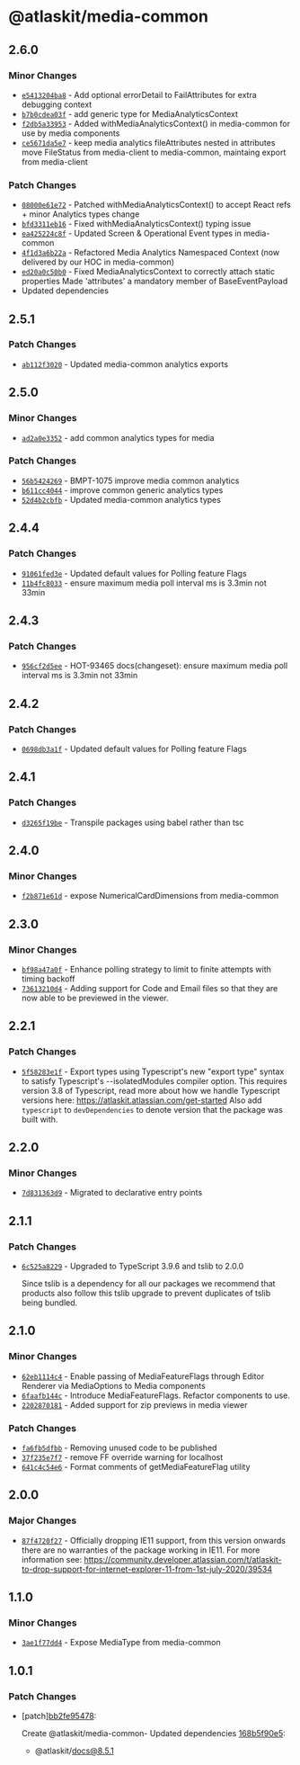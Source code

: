 # @atlaskit/media-common

## 2.6.0

### Minor Changes

- [`e5413204ba8`](https://bitbucket.org/atlassian/atlassian-frontend/commits/e5413204ba8) - Add optional errorDetail to FailAttributes for extra debugging context
- [`b7b0cdea03f`](https://bitbucket.org/atlassian/atlassian-frontend/commits/b7b0cdea03f) - add generic type for MediaAnalyticsContext<DataType>
- [`f2db5a33953`](https://bitbucket.org/atlassian/atlassian-frontend/commits/f2db5a33953) - Added withMediaAnalyticsContext() in media-common for use by media components
- [`ce5671da5e7`](https://bitbucket.org/atlassian/atlassian-frontend/commits/ce5671da5e7) - keep media analytics fileAttributes nested in attributes
  move FileStatus from media-client to media-common, maintaing export from media-client

### Patch Changes

- [`08000e61e72`](https://bitbucket.org/atlassian/atlassian-frontend/commits/08000e61e72) - Patched withMediaAnalyticsContext() to accept React refs + minor Analytics types change
- [`bfd3311eb16`](https://bitbucket.org/atlassian/atlassian-frontend/commits/bfd3311eb16) - Fixed withMediaAnalyticsContext() typing issue
- [`ea425224c8f`](https://bitbucket.org/atlassian/atlassian-frontend/commits/ea425224c8f) - Updated Screen & Operational Event types in media-common
- [`4f1d3a6b22a`](https://bitbucket.org/atlassian/atlassian-frontend/commits/4f1d3a6b22a) - Refactored Media Analytics Namespaced Context (now delivered by our HOC in media-common)
- [`ed20a0c50b0`](https://bitbucket.org/atlassian/atlassian-frontend/commits/ed20a0c50b0) - Fixed MediaAnalyticsContext to correctly attach static properties
  Made 'attributes' a mandatory member of BaseEventPayload
- Updated dependencies

## 2.5.1

### Patch Changes

- [`ab112f3020`](https://bitbucket.org/atlassian/atlassian-frontend/commits/ab112f3020) - Updated media-common analytics exports

## 2.5.0

### Minor Changes

- [`ad2a0e3352`](https://bitbucket.org/atlassian/atlassian-frontend/commits/ad2a0e3352) - add common analytics types for media

### Patch Changes

- [`56b5424269`](https://bitbucket.org/atlassian/atlassian-frontend/commits/56b5424269) - BMPT-1075 improve media common analytics
- [`b611cc4044`](https://bitbucket.org/atlassian/atlassian-frontend/commits/b611cc4044) - improve common generic analytics types
- [`52d4b2cbfb`](https://bitbucket.org/atlassian/atlassian-frontend/commits/52d4b2cbfb) - Updated media-common analytics types

## 2.4.4

### Patch Changes

- [`91061fed3e`](https://bitbucket.org/atlassian/atlassian-frontend/commits/91061fed3e) - Updated default values for Polling feature Flags
- [`11b4fc8033`](https://bitbucket.org/atlassian/atlassian-frontend/commits/11b4fc8033) - ensure maximum media poll interval ms is 3.3min not 33min

## 2.4.3

### Patch Changes

- [`956cf2d5ee`](https://bitbucket.org/atlassian/atlassian-frontend/commits/956cf2d5ee) - HOT-93465 docs(changeset): ensure maximum media poll interval ms is 3.3min not 33min

## 2.4.2

### Patch Changes

- [`0698db3a1f`](https://bitbucket.org/atlassian/atlassian-frontend/commits/0698db3a1f) - Updated default values for Polling feature Flags

## 2.4.1

### Patch Changes

- [`d3265f19be`](https://bitbucket.org/atlassian/atlassian-frontend/commits/d3265f19be) - Transpile packages using babel rather than tsc

## 2.4.0

### Minor Changes

- [`f2b871e61d`](https://bitbucket.org/atlassian/atlassian-frontend/commits/f2b871e61d) - expose NumericalCardDimensions from media-common

## 2.3.0

### Minor Changes

- [`bf98a47a0f`](https://bitbucket.org/atlassian/atlassian-frontend/commits/bf98a47a0f) - Enhance polling strategy to limit to finite attempts with timing backoff
- [`73613210d4`](https://bitbucket.org/atlassian/atlassian-frontend/commits/73613210d4) - Adding support for Code and Email files so that they are now able to be previewed in the viewer.

## 2.2.1

### Patch Changes

- [`5f58283e1f`](https://bitbucket.org/atlassian/atlassian-frontend/commits/5f58283e1f) - Export types using Typescript's new "export type" syntax to satisfy Typescript's --isolatedModules compiler option.
  This requires version 3.8 of Typescript, read more about how we handle Typescript versions here: https://atlaskit.atlassian.com/get-started
  Also add `typescript` to `devDependencies` to denote version that the package was built with.

## 2.2.0

### Minor Changes

- [`7d831363d9`](https://bitbucket.org/atlassian/atlassian-frontend/commits/7d831363d9) - Migrated to declarative entry points

## 2.1.1

### Patch Changes

- [`6c525a8229`](https://bitbucket.org/atlassian/atlassian-frontend/commits/6c525a8229) - Upgraded to TypeScript 3.9.6 and tslib to 2.0.0

  Since tslib is a dependency for all our packages we recommend that products also follow this tslib upgrade
  to prevent duplicates of tslib being bundled.

## 2.1.0

### Minor Changes

- [`62eb1114c4`](https://bitbucket.org/atlassian/atlassian-frontend/commits/62eb1114c4) - Enable passing of MediaFeatureFlags through Editor Renderer via MediaOptions to Media components
- [`6faafb144c`](https://bitbucket.org/atlassian/atlassian-frontend/commits/6faafb144c) - Introduce MediaFeatureFlags. Refactor components to use.
- [`2202870181`](https://bitbucket.org/atlassian/atlassian-frontend/commits/2202870181) - Added support for zip previews in media viewer

### Patch Changes

- [`fa6fb5dfbb`](https://bitbucket.org/atlassian/atlassian-frontend/commits/fa6fb5dfbb) - Removing unused code to be published
- [`37f235e7f7`](https://bitbucket.org/atlassian/atlassian-frontend/commits/37f235e7f7) - remove FF override warning for localhost
- [`641c4c54e6`](https://bitbucket.org/atlassian/atlassian-frontend/commits/641c4c54e6) - Format comments of getMediaFeatureFlag utility

## 2.0.0

### Major Changes

- [`87f4720f27`](https://bitbucket.org/atlassian/atlassian-frontend/commits/87f4720f27) - Officially dropping IE11 support, from this version onwards there are no warranties of the package working in IE11.
  For more information see: https://community.developer.atlassian.com/t/atlaskit-to-drop-support-for-internet-explorer-11-from-1st-july-2020/39534

## 1.1.0

### Minor Changes

- [`3ae1f77dd4`](https://bitbucket.org/atlassian/atlassian-frontend/commits/3ae1f77dd4) - Expose MediaType from media-common

## 1.0.1

### Patch Changes

- [patch][bb2fe95478](https://bitbucket.org/atlassian/atlassian-frontend/commits/bb2fe95478):

  Create @atlaskit/media-common- Updated dependencies [168b5f90e5](https://bitbucket.org/atlassian/atlassian-frontend/commits/168b5f90e5):

  - @atlaskit/docs@8.5.1

